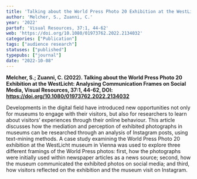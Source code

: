 ```yaml
---
title: 'Talking about the World Press Photo 20 Exhibition at the WestLicht: Analysing Communication Frames on Social Media'
author: 'Melcher, S., Zuanni, C.'
year: '2022'
partof: 'Visual Resources, 37:1, 44-62'
web: 'https://doi.org/10.1080/01973762.2022.2134032'
categories: ["Publication"]
tags: ["audience research"]
statuses: ["published"]
typepubs: ["journal"]
date: "2022-10-08"
---
```


**Melcher, S.; Zuanni, C. (2022). Talking about the World Press Photo 20 Exhibition at the WestLicht: Analysing Communication Frames on Social Media, Visual Resources, 37:1, 44-62, DOI: https://doi.org/10.1080/01973762.2022.2134032**

Developments in the digital field have introduced new opportunities not only for museums to engage with their visitors, but also for researchers to learn about visitors’ experiences through their online behaviour. This article discusses how the mediation and perception of exhibited photographs in museums can be researched through an analysis of Instagram posts, using text-mining methods. A case study examining the World Press Photo 20 exhibition at the WestLicht museum in Vienna was used to explore three different framings of the World Press photos: first, how the photographs were initially used within newspaper articles as a news source; second, how the museum communicated the exhibited photos on social media; and third, how visitors reflected on the exhibition and the museum visit on Instagram.